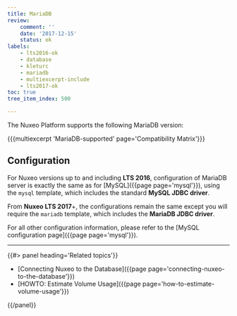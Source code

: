 ```yaml
---
title: MariaDB
review:
    comment: ''
    date: '2017-12-15'
    status: ok
labels:
    - lts2016-ok
    - database
    - kleturc
    - mariadb
    - multiexcerpt-include
    - lts2017-ok
toc: true
tree_item_index: 500

---
```

The Nuxeo Platform supports the following MariaDB version:

{{{multiexcerpt 'MariaDB-supported' page='Compatibility Matrix'}}}

## Configuration

For Nuxeo versions up to and including **LTS 2016**, configuration of MariaDB server is exactly the same as for [MySQL]({{page page='mysql'}}), using the `mysql` template, which includes the standard **MySQL JDBC driver**.

From **Nuxeo LTS 2017**+, the configurations remain the same except you will require the `mariadb` template, which includes the **MariaDB JDBC driver**.

For all other configuration information, please refer to the [MySQL configuration page]({{page page='mysql'}}).

* * *

<div class="row" data-equalizer data-equalize-on="medium"><div class="column medium-6">{{#> panel heading='Related topics'}}

- [Connecting Nuxeo to the Database]({{page page='connecting-nuxeo-to-the-database'}})
- [HOWTO: Estimate Volume Usage]({{page page='how-to-estimate-volume-usage'}})

{{/panel}}</div><div class="column medium-6">

&nbsp;

</div></div>
